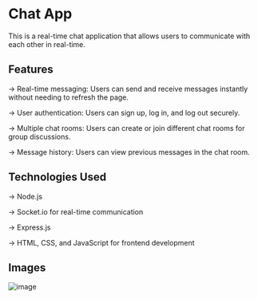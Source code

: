 # Chat App

This is a real-time chat application that allows users to communicate with each other in real-time.


## Features

->  Real-time messaging: Users can send and receive messages instantly without needing to refresh the page.

->  User authentication: Users can sign up, log in, and log out securely.

->  Multiple chat rooms: Users can create or join different chat rooms for group discussions.

->  Message history: Users can view previous messages in the chat room.


## Technologies Used

->  Node.js

->  Socket.io for real-time communication

->  Express.js

->  HTML, CSS, and JavaScript for frontend development


## Images
![image](https://github.com/anjali-rayy/Chat-App-Frontend-/assets/162411824/11f7fa69-1a7a-419b-be99-9aa8865496bf)
